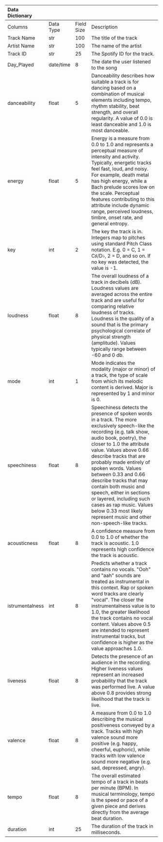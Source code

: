 | Data Dictionary   |   |    |                                                                                                                                                                                                                                                                                                                                                                                                                                                                                                          |
|:------------------|:-------------|:-------------|:-------------------------------------------------------------------------------------------------------------------------------------------------------------------------------------------------------------------------------------------------------------------------------------------------------------------------------------------------------------------------------------------------------------------------------------------------------------------------------------------------------------------|
| Columns           | Data Type    | Field Size   | Description                                                                                                                                                                                                                                                                                                                                                                                                                                                                                                        |
| Track Name        | str          | 100          | The title of the track                                                                                                                                                                                                                                                                                                                                                                                                                                                                                             |
| Artist Name       | str          | 100          | The name of the artist                                                                                                                                                                                                                                                                                                                                                                                                                                                                                             |
| Track ID          | str          | 25           | The Spotify ID for the track.                                                                                                                                                                                                                                                                                                                                                                                                                                                                                      |
| Day_Played        | date/time    | 8            | The date the user listened to the song                                                                                                                                                                                                                                                                                                                                                                                                                                                                             |
| danceability      | float        | 5            | Danceability describes how suitable a track is for dancing based on a combination of musical elements including tempo, rhythm stability, beat strength, and overall regularity. A value of 0.0 is least danceable and 1.0 is most danceable.                                                                                                                                                                                                                                                                       |
| energy            | float        | 5            | Energy is a measure from 0.0 to 1.0 and represents a perceptual measure of intensity and activity. Typically, energetic tracks feel fast, loud, and noisy. For example, death metal has high energy, while a Bach prelude scores low on the scale. Perceptual features contributing to this attribute include dynamic range, perceived loudness, timbre, onset rate, and general entropy.                                                                                                                          |
| key               | int          | 2            | The key the track is in. Integers map to pitches using standard Pitch Class notation. E.g. 0 = C, 1 = C♯/D♭, 2 = D, and so on. If no key was detected, the value is -1.                                                                                                                                                                                                                                                                                                                                            |
| loudness          | float        | 8            | The overall loudness of a track in decibels (dB). Loudness values are averaged across the entire track and are useful for comparing relative loudness of tracks. Loudness is the quality of a sound that is the primary psychological correlate of physical strength (amplitude). Values typically range between -60 and 0 db.                                                                                                                                                                                     |
| mode              | int          | 1            | Mode indicates the modality (major or minor) of a track, the type of scale from which its melodic content is derived. Major is represented by 1 and minor is 0.                                                                                                                                                                                                                                                                                                                                                    |
| speechiness       | float        | 8            | Speechiness detects the presence of spoken words in a track. The more exclusively speech-like the recording (e.g. talk show, audio book, poetry), the closer to 1.0 the attribute value. Values above 0.66 describe tracks that are probably made entirely of spoken words. Values between 0.33 and 0.66 describe tracks that may contain both music and speech, either in sections or layered, including such cases as rap music. Values below 0.33 most likely represent music and other non-speech-like tracks. |
| acousticness      | float        | 8            | A confidence measure from 0.0 to 1.0 of whether the track is acoustic. 1.0 represents high confidence the track is acoustic.                                                                                                                                                                                                                                                                                                                                                                                       |
| istrumentalness   | int          | 8            | Predicts whether a track contains no vocals. "Ooh" and "aah" sounds are treated as instrumental in this context. Rap or spoken word tracks are clearly "vocal". The closer the instrumentalness value is to 1.0, the greater likelihood the track contains no vocal content. Values above 0.5 are intended to represent instrumental tracks, but confidence is higher as the value approaches 1.0.                                                                                                                 |
| liveness          | float        | 8            | Detects the presence of an audience in the recording. Higher liveness values represent an increased probability that the track was performed live. A value above 0.8 provides strong likelihood that the track is live.                                                                                                                                                                                                                                                                                            |
| valence           | float        | 8            | A measure from 0.0 to 1.0 describing the musical positiveness conveyed by a track. Tracks with high valence sound more positive (e.g. happy, cheerful, euphoric), while tracks with low valence sound more negative (e.g. sad, depressed, angry).                                                                                                                                                                                                                                                                  |
| tempo             | float        | 8            | The overall estimated tempo of a track in beats per minute (BPM). In musical terminology, tempo is the speed or pace of a given piece and derives directly from the average beat duration.                                                                                                                                                                                                                                                                                                                         |
| duration          | int          | 25           | The duration of the track in milliseconds.                                                                                                                                                                                                                                                                                                                                                                                                                                                                         |
